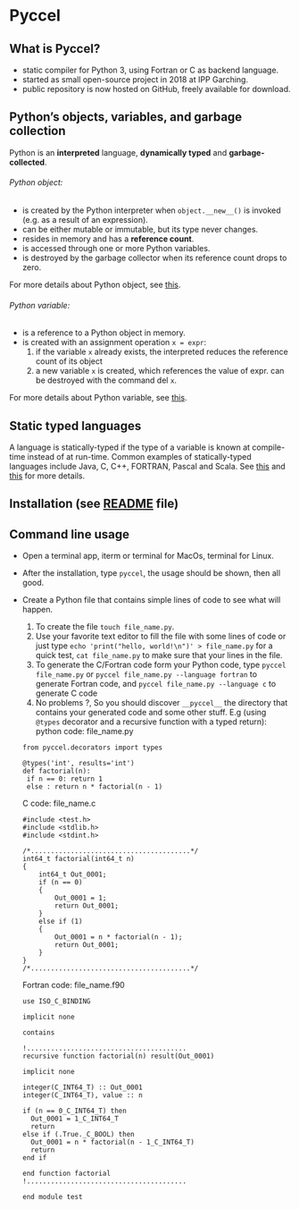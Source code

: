 # Pyccel

 ## What is Pyccel?

- static compiler for Python 3, using Fortran or C as backend language.
- started as small open-source project in 2018 at IPP Garching.
- public repository is now hosted on GitHub, freely available for download.

## Python’s objects, variables, and garbage collection

 Python is an **interpreted** language, **dynamically typed** and **garbage-collected**.

 ###### Python object:
- is created by the Python interpreter when `object.__new__()` is invoked (e.g. as a result of an expression).
- can be either mutable or immutable, but its type never changes.
- resides in memory and has a **reference count**.
- is accessed through one or more Python variables.
- is destroyed by the garbage collector when its reference count drops to zero.

For more details about Python object, see [this](https://docs.python.org/3/tutorial/classes.html).

 ###### Python variable:
- is a reference to a Python object in memory.
- is created with an assignment operation `x = expr`:
  1. if the variable `x` already exists, the interpreted reduces the reference count of its object
  2. a new variable `x` is created, which references the value of expr.
can be destroyed with the command del `x`.

For more details about Python variable, see [this](https://www.w3schools.com/python/python_variables.asp).

## Static typed languages

A language is statically-typed if the type of a variable is known at compile-time instead of at run-time. Common examples of statically-typed languages include Java, C, C++, FORTRAN, Pascal and Scala. See [this](https://en.wikipedia.org/wiki/Type_system#:~:text=In%20programming%20languages%2C%20a%20type,%2C%20expressions%2C%20functions%20or%20modules.) and [this](https://android.jlelse.eu/magic-lies-here-statically-typed-vs-dynamically-typed-languages-d151c7f95e2b#:~:text=Static%20typed%20languages,%2C%20FORTRAN%2C%20Pascal%20and%20Scala.) for more details.

## Installation (see [README](https://github.com/pyccel/pyccel/blob/master/README.rst) file)

## Command line usage
- Open a terminal app, iterm or terminal for MacOs, terminal for Linux. 
- After the installation, type `pyccel`, the usage should be shown, then all good.
- Create a Python file that contains simple lines of code to see what will happen.
  1. To create the file `touch file_name.py`.
  2. Use your favorite text editor to fill the file with some lines of code or just type `echo 'print("hello, world!\n")' > file_name.py`        for a quick test, `cat file_name.py` to make sure that your lines in the file.
  3. To generate the C/Fortran code form your Python code, type `pyccel file_name.py` or `pyccel file_name.py --language fortran`
     to generate Fortran code, and `pyccel file_name.py --language c` to generate C code
  4. No problems ?, So you should discover `__pyccel__` the directory that contains your generated code and some other stuff.
E.g (using `@types` decorator and a recursive function with a typed return):
   python code:
    file_name.py
   ```
   from pyccel.decorators import types

   @types('int', results='int')
   def factorial(n):
    if n == 0: return 1
    else : return n * factorial(n - 1)
   ```
   C code:
    file_name.c
   
    ```
    #include <test.h>
    #include <stdlib.h>
    #include <stdint.h>

    /*........................................*/
    int64_t factorial(int64_t n)
    {
        int64_t Out_0001;
        if (n == 0)
        {
            Out_0001 = 1;
            return Out_0001;
        }
        else if (1)
        {
            Out_0001 = n * factorial(n - 1);
            return Out_0001;
        }
    }
    /*........................................*/
    ```
   Fortran code:
    file_name.f90
    
    ```
    use ISO_C_BINDING

    implicit none

    contains

    !........................................
    recursive function factorial(n) result(Out_0001)

    implicit none

    integer(C_INT64_T) :: Out_0001
    integer(C_INT64_T), value :: n

    if (n == 0_C_INT64_T) then
      Out_0001 = 1_C_INT64_T
      return
    else if (.True._C_BOOL) then
      Out_0001 = n * factorial(n - 1_C_INT64_T)
      return
    end if

    end function factorial
    !........................................

    end module test
    ```

    
